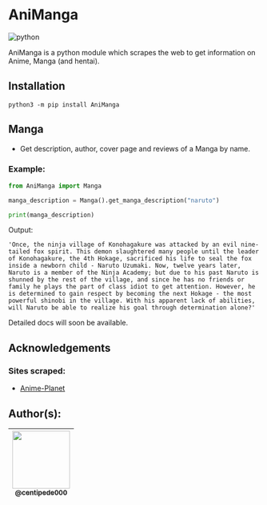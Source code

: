 # AniManga 

![python](https://img.shields.io/badge/Python-3776AB?style=for-the-badge&logo=python&logoColor=white)

AniManga is a python module which scrapes the web to get information on Anime, Manga (and hentai).

## Installation

```
python3 -m pip install AniManga
```

## Manga
- Get description, author, cover page and reviews of a Manga by name.

### Example:

```py
from AniManga import Manga

manga_description = Manga().get_manga_description("naruto")

print(manga_description)
```

Output:
```
'Once, the ninja village of Konohagakure was attacked by an evil nine-tailed fox spirit. This demon slaughtered many people until the leader of Konohagakure, the 4th Hokage, sacrificed his life to seal the fox inside a newborn child - Naruto Uzumaki. Now, twelve years later, Naruto is a member of the Ninja Academy; but due to his past Naruto is shunned by the rest of the village, and since he has no friends or family he plays the part of class idiot to get attention. However, he is determined to gain respect by becoming the next Hokage - the most powerful shinobi in the village. With his apparent lack of abilities, will Naruto be able to realize his goal through determination alone?'
```

Detailed docs will soon be available.

## Acknowledgements
### Sites scraped:
- [Anime-Planet](https://animeplanet.com)

## Author(s):
<table>
<thead>
<tr>
<th align="center"><a href="https://github.com/centipede000"><img src="https://github.com/centipede000.png?size=115" width="115" style="max-width: 100%;"><br><sub>@centipede000</sub></a></th>
</tr>
</thead>
</table>
